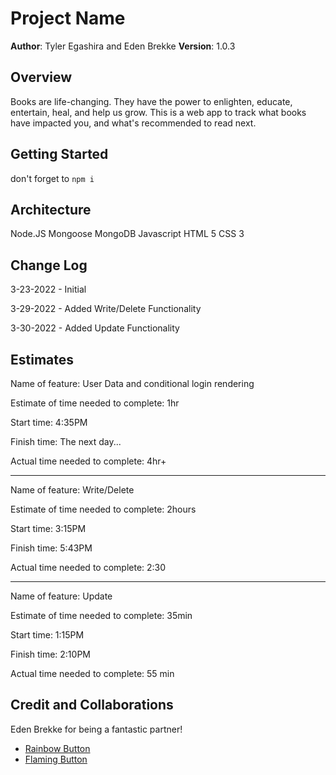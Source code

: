 
# Project Name

**Author**: Tyler Egashira and Eden Brekke
**Version**: 1.0.3


## Overview

Books are life-changing. They have the power to enlighten, educate, entertain, heal, and help us grow. This is a web app to track what books have impacted you, and what's recommended to read next.

## Getting Started

 don't forget to `npm i`

## Architecture

Node.JS
Mongoose
MongoDB
Javascript
HTML 5
CSS 3

## Change Log

3-23-2022 - Initial 

3-29-2022 - Added Write/Delete Functionality 

3-30-2022 - Added Update Functionality

## Estimates
<!-- See below -->
Name of feature: User Data and conditional login rendering

Estimate of time needed to complete: 1hr

Start time: 4:35PM

Finish time: The next day...

Actual time needed to complete: 4hr+

---

Name of feature: Write/Delete

Estimate of time needed to complete: 2hours

Start time: 3:15PM

Finish time: 5:43PM

Actual time needed to complete: 2:30

---

Name of feature: Update

Estimate of time needed to complete: 35min

Start time: 1:15PM

Finish time: 2:10PM

Actual time needed to complete: 55 min

## Credit and Collaborations

Eden Brekke for being a fantastic partner!

- [Rainbow Button](https://dev.to/webdeasy/top-20-css-buttons-animations-f41)
- [Flaming Button](https://codemyui.com/css-only-flaming-button/)
